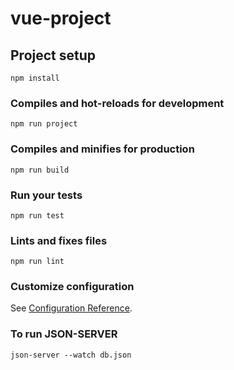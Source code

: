 # vue-project

## Project setup
```
npm install
```

### Compiles and hot-reloads for development
```
npm run project
```

### Compiles and minifies for production
```
npm run build
```

### Run your tests
```
npm run test
```

### Lints and fixes files
```
npm run lint
```

### Customize configuration
See [Configuration Reference](https://cli.vuejs.org/config/).

### To run JSON-SERVER
```
json-server --watch db.json
```

